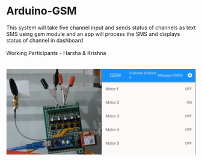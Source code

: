 # Arduino-GSM
This system will take five channel input and sends status of channels as text SMS using gsm module and an app will process the SMS and displays status of channel in dashboard
<br><br>Working Participants - Harsha & Krishna<br>

<img src = "gsm prototype.jpeg" style="margin-top:20px;">
